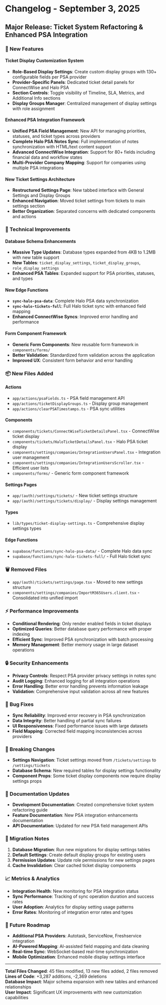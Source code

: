 # Changelog - September 3, 2025

## Major Release: Ticket System Refactoring & Enhanced PSA Integration

### 🚀 New Features

#### Ticket Display Customization System
- **Role-Based Display Settings**: Create custom display groups with 130+ configurable fields per PSA provider
- **Provider-Specific Panels**: Dedicated ticket detail panels for ConnectWise and Halo PSA
- **Section Controls**: Toggle visibility of Timeline, SLA, Metrics, and Additional Info sections
- **Display Groups Manager**: Centralized management of display settings with role assignment

#### Enhanced PSA Integration Framework
- **Unified PSA Field Management**: New API for managing priorities, statuses, and ticket types across providers
- **Complete Halo PSA Notes Sync**: Full implementation of notes synchronization with HTML/text content support
- **Advanced ConnectWise Integration**: Support for 80+ fields including financial data and workflow states
- **Multi-Provider Company Mapping**: Support for companies using multiple PSA integrations

#### New Ticket Settings Architecture
- **Restructured Settings Page**: New tabbed interface with General Settings and Display Groups
- **Enhanced Navigation**: Moved ticket settings from tickets to main settings section
- **Better Organization**: Separated concerns with dedicated components and actions

### 🔧 Technical Improvements

#### Database Schema Enhancements
- **Massive Type Updates**: Database types expanded from 4KB to 1.2MB with new table support
- **New Tables**: `ticket_display_settings`, `ticket_display_groups`, `role_display_settings`
- **Enhanced PSA Tables**: Expanded support for PSA priorities, statuses, and types

#### New Edge Functions
- **`sync-halo-psa-data`**: Complete Halo PSA data synchronization
- **`sync-halo-tickets-full`**: Full Halo ticket sync with enhanced field mapping
- **Enhanced ConnectWise Syncs**: Improved error handling and performance

#### Form Component Framework
- **Generic Form Components**: New reusable form framework in `components/forms/`
- **Better Validation**: Standardized form validation across the application
- **Improved UX**: Consistent form behavior and error handling

### 📦 New Files Added

#### Actions
- `app/actions/psaFields.ts` - PSA field management API
- `app/actions/ticketDisplayGroups.ts` - Display group management
- `app/actions/clearPSATimestamps.ts` - PSA sync utilities

#### Components
- `components/tickets/ConnectWiseTicketDetailsPanel.tsx` - ConnectWise ticket display
- `components/tickets/HaloTicketDetailsPanel.tsx` - Halo PSA ticket display
- `components/settings/companies/IntegrationUsersPanel.tsx` - Integration user management
- `components/settings/companies/IntegrationUsersScroller.tsx` - Efficient user lists
- `components/forms/` - Generic form component framework

#### Settings Pages
- `app/(auth)/settings/tickets/` - New ticket settings structure
- `app/(auth)/settings/tickets/display/` - Display settings management

#### Types
- `lib/types/ticket-display-settings.ts` - Comprehensive display settings types

#### Edge Functions
- `supabase/functions/sync-halo-psa-data/` - Complete Halo data sync
- `supabase/functions/sync-halo-tickets-full/` - Full Halo ticket sync

### 🗑️ Removed Files
- `app/(auth)/tickets/settings/page.tsx` - Moved to new settings structure
- `components/settings/companies/ImportM365Users.client.tsx` - Consolidated into unified import

### ⚡ Performance Improvements
- **Conditional Rendering**: Only render enabled fields in ticket displays
- **Optimized Queries**: Better database query performance with proper indexing
- **Efficient Sync**: Improved PSA synchronization with batch processing
- **Memory Management**: Better memory usage in large dataset operations

### 🔒 Security Enhancements
- **Privacy Controls**: Respect PSA provider privacy settings in notes sync
- **Audit Logging**: Enhanced logging for all integration operations
- **Error Handling**: Better error handling prevents information leakage
- **Validation**: Comprehensive input validation across all new features

### 🐛 Bug Fixes
- **Sync Reliability**: Improved error recovery in PSA synchronization
- **Data Integrity**: Better handling of partial sync failures
- **UI Responsiveness**: Fixed performance issues with large datasets
- **Field Mapping**: Corrected field mapping inconsistencies across providers

### 🔄 Breaking Changes
- **Settings Navigation**: Ticket settings moved from `/tickets/settings` to `/settings/tickets`
- **Database Schema**: New required tables for display settings functionality
- **Component Props**: Some ticket display components now require display settings props

### 📝 Documentation Updates
- **Development Documentation**: Created comprehensive ticket system refactoring guide
- **Feature Documentation**: New PSA integration enhancements documentation
- **API Documentation**: Updated for new PSA field management APIs

### 🚧 Migration Notes
1. **Database Migration**: Run new migrations for display settings tables
2. **Default Settings**: Create default display groups for existing users  
3. **Permission Updates**: Update role permissions for new settings pages
4. **Cache Invalidation**: Clear cached ticket display components

### 📈 Metrics & Analytics
- **Integration Health**: New monitoring for PSA integration status
- **Sync Performance**: Tracking of sync operation duration and success rates
- **User Adoption**: Analytics for display setting usage patterns
- **Error Rates**: Monitoring of integration error rates and types

### 🔮 Future Roadmap
- **Additional PSA Providers**: Autotask, ServiceNow, Freshservice integration
- **AI-Powered Mapping**: AI-assisted field mapping and data cleaning
- **Real-time Sync**: WebSocket-based real-time synchronization
- **Mobile Optimization**: Enhanced mobile display settings interface

---

**Total Files Changed**: 45 files modified, 13 new files added, 2 files removed  
**Lines of Code**: +3,287 additions, -2,369 deletions  
**Database Impact**: Major schema expansion with new tables and enhanced relationships  
**User Impact**: Significant UX improvements with new customization capabilities